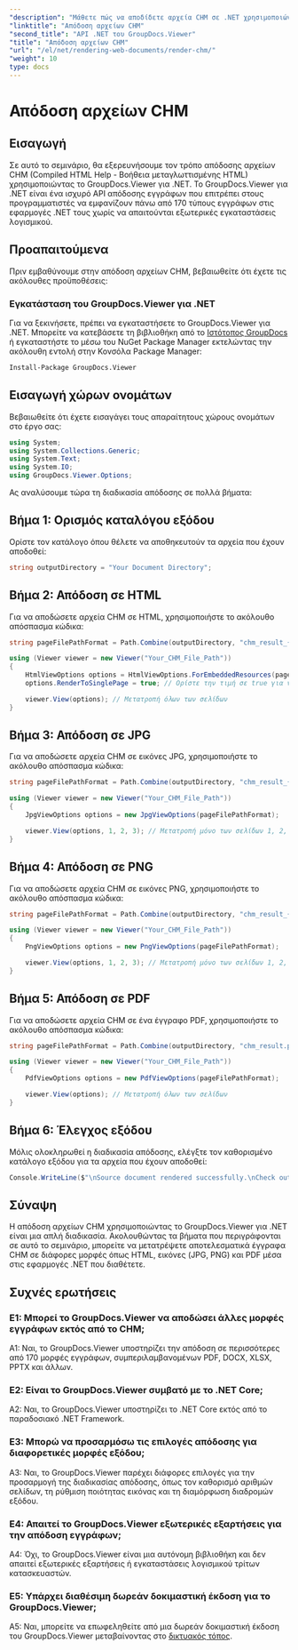 ```yaml
---
"description": "Μάθετε πώς να αποδίδετε αρχεία CHM σε .NET χρησιμοποιώντας το GroupDocs.Viewer. Μετατρέψτε CHM σε μορφές HTML, JPG, PNG και PDF χωρίς κόπο."
"linktitle": "Απόδοση αρχείων CHM"
"second_title": "API .NET του GroupDocs.Viewer"
"title": "Απόδοση αρχείων CHM"
"url": "/el/net/rendering-web-documents/render-chm/"
"weight": 10
type: docs
---
```

# Απόδοση αρχείων CHM

## Εισαγωγή
Σε αυτό το σεμινάριο, θα εξερευνήσουμε τον τρόπο απόδοσης αρχείων CHM (Compiled HTML Help - Βοήθεια μεταγλωττισμένης HTML) χρησιμοποιώντας το GroupDocs.Viewer για .NET. Το GroupDocs.Viewer για .NET είναι ένα ισχυρό API απόδοσης εγγράφων που επιτρέπει στους προγραμματιστές να εμφανίζουν πάνω από 170 τύπους εγγράφων στις εφαρμογές .NET τους χωρίς να απαιτούνται εξωτερικές εγκαταστάσεις λογισμικού.

## Προαπαιτούμενα

Πριν εμβαθύνουμε στην απόδοση αρχείων CHM, βεβαιωθείτε ότι έχετε τις ακόλουθες προϋποθέσεις:

### Εγκατάσταση του GroupDocs.Viewer για .NET

Για να ξεκινήσετε, πρέπει να εγκαταστήσετε το GroupDocs.Viewer για .NET. Μπορείτε να κατεβάσετε τη βιβλιοθήκη από το [Ιστότοπος GroupDocs](https://releases.groupdocs.com/viewer/net/) ή εγκαταστήστε το μέσω του NuGet Package Manager εκτελώντας την ακόλουθη εντολή στην Κονσόλα Package Manager:

```bash
Install-Package GroupDocs.Viewer
```

## Εισαγωγή χώρων ονομάτων

Βεβαιωθείτε ότι έχετε εισαγάγει τους απαραίτητους χώρους ονομάτων στο έργο σας:

```csharp
using System;
using System.Collections.Generic;
using System.Text;
using System.IO;
using GroupDocs.Viewer.Options;
```

Ας αναλύσουμε τώρα τη διαδικασία απόδοσης σε πολλά βήματα:

## Βήμα 1: Ορισμός καταλόγου εξόδου

Ορίστε τον κατάλογο όπου θέλετε να αποθηκευτούν τα αρχεία που έχουν αποδοθεί:

```csharp
string outputDirectory = "Your Document Directory";
```

## Βήμα 2: Απόδοση σε HTML

Για να αποδώσετε αρχεία CHM σε HTML, χρησιμοποιήστε το ακόλουθο απόσπασμα κώδικα:

```csharp
string pageFilePathFormat = Path.Combine(outputDirectory, "chm_result_{0}.html");

using (Viewer viewer = new Viewer("Your_CHM_File_Path"))
{
    HtmlViewOptions options = HtmlViewOptions.ForEmbeddedResources(pageFilePathFormat);
    options.RenderToSinglePage = true; // Ορίστε την τιμή σε true για να μετατρέψετε όλο το περιεχόμενο CHM σε μία μόνο σελίδα

    viewer.View(options); // Μετατροπή όλων των σελίδων
}
```

## Βήμα 3: Απόδοση σε JPG

Για να αποδώσετε αρχεία CHM σε εικόνες JPG, χρησιμοποιήστε το ακόλουθο απόσπασμα κώδικα:

```csharp
string pageFilePathFormat = Path.Combine(outputDirectory, "chm_result_{0}.jpg");

using (Viewer viewer = new Viewer("Your_CHM_File_Path"))
{
    JpgViewOptions options = new JpgViewOptions(pageFilePathFormat);

    viewer.View(options, 1, 2, 3); // Μετατροπή μόνο των σελίδων 1, 2, 3
}
```

## Βήμα 4: Απόδοση σε PNG

Για να αποδώσετε αρχεία CHM σε εικόνες PNG, χρησιμοποιήστε το ακόλουθο απόσπασμα κώδικα:

```csharp
string pageFilePathFormat = Path.Combine(outputDirectory, "chm_result_{0}.png");

using (Viewer viewer = new Viewer("Your_CHM_File_Path"))
{
    PngViewOptions options = new PngViewOptions(pageFilePathFormat);

    viewer.View(options, 1, 2, 3); // Μετατροπή μόνο των σελίδων 1, 2, 3
}
```

## Βήμα 5: Απόδοση σε PDF

Για να αποδώσετε αρχεία CHM σε ένα έγγραφο PDF, χρησιμοποιήστε το ακόλουθο απόσπασμα κώδικα:

```csharp
string pageFilePathFormat = Path.Combine(outputDirectory, "chm_result.pdf");

using (Viewer viewer = new Viewer("Your_CHM_File_Path"))
{
    PdfViewOptions options = new PdfViewOptions(pageFilePathFormat);

    viewer.View(options); // Μετατροπή όλων των σελίδων
}
```

## Βήμα 6: Έλεγχος εξόδου

Μόλις ολοκληρωθεί η διαδικασία απόδοσης, ελέγξτε τον καθορισμένο κατάλογο εξόδου για τα αρχεία που έχουν αποδοθεί:

```csharp
Console.WriteLine($"\nSource document rendered successfully.\nCheck output in {outputDirectory}.");
```

## Σύναψη

Η απόδοση αρχείων CHM χρησιμοποιώντας το GroupDocs.Viewer για .NET είναι μια απλή διαδικασία. Ακολουθώντας τα βήματα που περιγράφονται σε αυτό το σεμινάριο, μπορείτε να μετατρέψετε αποτελεσματικά έγγραφα CHM σε διάφορες μορφές όπως HTML, εικόνες (JPG, PNG) και PDF μέσα στις εφαρμογές .NET που διαθέτετε.

## Συχνές ερωτήσεις

### Ε1: Μπορεί το GroupDocs.Viewer να αποδώσει άλλες μορφές εγγράφων εκτός από το CHM;

A1: Ναι, το GroupDocs.Viewer υποστηρίζει την απόδοση σε περισσότερες από 170 μορφές εγγράφων, συμπεριλαμβανομένων PDF, DOCX, XLSX, PPTX και άλλων.

### Ε2: Είναι το GroupDocs.Viewer συμβατό με το .NET Core;

A2: Ναι, το GroupDocs.Viewer υποστηρίζει το .NET Core εκτός από το παραδοσιακό .NET Framework.

### Ε3: Μπορώ να προσαρμόσω τις επιλογές απόδοσης για διαφορετικές μορφές εξόδου;

A3: Ναι, το GroupDocs.Viewer παρέχει διάφορες επιλογές για την προσαρμογή της διαδικασίας απόδοσης, όπως τον καθορισμό αριθμών σελίδων, τη ρύθμιση ποιότητας εικόνας και τη διαμόρφωση διαδρομών εξόδου.

### Ε4: Απαιτεί το GroupDocs.Viewer εξωτερικές εξαρτήσεις για την απόδοση εγγράφων;

A4: Όχι, το GroupDocs.Viewer είναι μια αυτόνομη βιβλιοθήκη και δεν απαιτεί εξωτερικές εξαρτήσεις ή εγκαταστάσεις λογισμικού τρίτων κατασκευαστών.

### Ε5: Υπάρχει διαθέσιμη δωρεάν δοκιμαστική έκδοση για το GroupDocs.Viewer;

A5: Ναι, μπορείτε να επωφεληθείτε από μια δωρεάν δοκιμαστική έκδοση του GroupDocs.Viewer μεταβαίνοντας στο [δικτυακός τόπος](https://releases.groupdocs.com/).